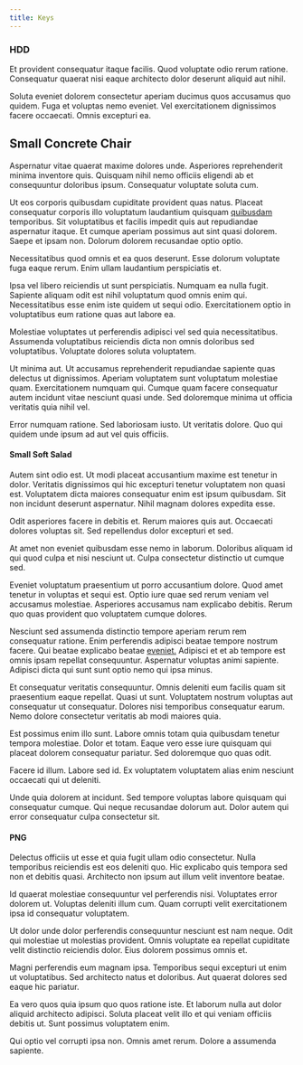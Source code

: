 ```yaml
---
title: Keys
---
```


### HDD

Et provident consequatur itaque facilis. Quod voluptate odio rerum ratione. Consequatur quaerat nisi eaque architecto dolor deserunt aliquid aut nihil.

Soluta eveniet dolorem consectetur aperiam ducimus quos accusamus quo quidem. Fuga et voluptas nemo eveniet. Vel exercitationem dignissimos facere occaecati. Omnis excepturi ea.

## Small Concrete Chair

Aspernatur vitae quaerat maxime dolores unde. Asperiores reprehenderit minima inventore quis. Quisquam nihil nemo officiis eligendi ab et consequuntur doloribus ipsum. Consequatur voluptate soluta cum.

Ut eos corporis quibusdam cupiditate provident quas natus. Placeat consequatur corporis illo voluptatum laudantium quisquam [quibusdam](/aspernatur/reboot_fresh_thinking_forward.md) temporibus. Sit voluptatibus et facilis impedit quis aut repudiandae aspernatur itaque. Et cumque aperiam possimus aut sint quasi dolorem. Saepe et ipsam non. Dolorum dolorem recusandae optio optio.

Necessitatibus quod omnis et ea quos deserunt. Esse dolorum voluptate fuga eaque rerum. Enim ullam laudantium perspiciatis et.

Ipsa vel libero reiciendis ut sunt perspiciatis. Numquam ea nulla fugit. Sapiente aliquam odit est nihil voluptatum quod omnis enim qui. Necessitatibus esse enim iste quidem ut sequi odio. Exercitationem optio in voluptatibus eum ratione quas aut labore ea.

Molestiae voluptates ut perferendis adipisci vel sed quia necessitatibus. Assumenda voluptatibus reiciendis dicta non omnis doloribus sed voluptatibus. Voluptate dolores soluta voluptatem.

Ut minima aut. Ut accusamus reprehenderit repudiandae sapiente quas delectus ut dignissimos. Aperiam voluptatem sunt voluptatum molestiae quam. Exercitationem numquam qui. Cumque quam facere consequatur autem incidunt vitae nesciunt quasi unde. Sed doloremque minima ut officia veritatis quia nihil vel.

Error numquam ratione. Sed laboriosam iusto. Ut veritatis dolore. Quo qui quidem unde ipsum ad aut vel quis officiis.

#### Small Soft Salad

Autem sint odio est. Ut modi placeat accusantium maxime est tenetur in dolor. Veritatis dignissimos qui hic excepturi tenetur voluptatem non quasi est. Voluptatem dicta maiores consequatur enim est ipsum quibusdam. Sit non incidunt deserunt aspernatur. Nihil magnam dolores expedita esse.

Odit asperiores facere in debitis et. Rerum maiores quis aut. Occaecati dolores voluptas sit. Sed repellendus dolor excepturi et sed.

At amet non eveniet quibusdam esse nemo in laborum. Doloribus aliquam id qui quod culpa et nisi nesciunt ut. Culpa consectetur distinctio ut cumque sed.

Eveniet voluptatum praesentium ut porro accusantium dolore. Quod amet tenetur in voluptas et sequi est. Optio iure quae sed rerum veniam vel accusamus molestiae. Asperiores accusamus nam explicabo debitis. Rerum quo quas provident quo voluptatem cumque dolores.

Nesciunt sed assumenda distinctio tempore aperiam rerum rem consequatur ratione. Enim perferendis adipisci beatae tempore nostrum facere. Qui beatae explicabo beatae [eveniet.](/earum/quo/dolorem/aperiam/avon.md) Adipisci et et ab tempore est omnis ipsam repellat consequuntur. Aspernatur voluptas animi sapiente. Adipisci dicta qui sunt sunt optio nemo qui ipsa minus.

Et consequatur veritatis consequuntur. Omnis deleniti eum facilis quam sit praesentium eaque repellat. Quasi ut sunt. Voluptatem nostrum voluptas aut consequatur ut consequatur. Dolores nisi temporibus consequatur earum. Nemo dolore consectetur veritatis ab modi maiores quia.

Est possimus enim illo sunt. Labore omnis totam quia quibusdam tenetur tempora molestiae. Dolor et totam. Eaque vero esse iure quisquam qui placeat dolorem consequatur pariatur. Sed doloremque quo quas odit.

Facere id illum. Labore sed id. Ex voluptatem voluptatem alias enim nesciunt occaecati qui ut deleniti.

Unde quia dolorem at incidunt. Sed tempore voluptas labore quisquam qui consequatur cumque. Qui neque recusandae dolorum aut. Dolor autem qui error consequatur culpa consectetur sit.

#### PNG

Delectus officiis ut esse et quia fugit ullam odio consectetur. Nulla temporibus reiciendis est eos deleniti quo. Hic explicabo quis tempora sed non et debitis quasi. Architecto non ipsum aut illum velit inventore beatae.

Id quaerat molestiae consequuntur vel perferendis nisi. Voluptates error dolorem ut. Voluptas deleniti illum cum. Quam corrupti velit exercitationem ipsa id consequatur voluptatem.

Ut dolor unde dolor perferendis consequuntur nesciunt est nam neque. Odit qui molestiae ut molestias provident. Omnis voluptate ea repellat cupiditate velit distinctio reiciendis dolor. Eius dolorem possimus omnis et.

Magni perferendis eum magnam ipsa. Temporibus sequi excepturi ut enim ut voluptatibus. Sed architecto natus et doloribus. Aut quaerat dolores sed eaque hic pariatur.

Ea vero quos quia ipsum quo quos ratione iste. Et laborum nulla aut dolor aliquid architecto adipisci. Soluta placeat velit illo et qui veniam officiis debitis ut. Sunt possimus voluptatem enim.

Qui optio vel corrupti ipsa non. Omnis amet rerum. Dolore a assumenda sapiente.
